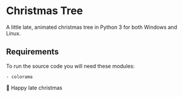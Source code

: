 # Christmas Tree
A little late, animated christmas tree in Python 3 for both Windows and Linux.

## Requirements
To run the source code you will need these modules:
```
- colorama
```

🎅 Happy late christmas
